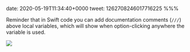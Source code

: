 date: 2020-05-19T11:34:40+0000
tweet: 1262708246017716225
%%%

Reminder that in Swift code you can add documentation comments (`///`) above local variables, which will show when option-clicking anywhere the variable is used.

![](EYYKdFdXQAUYRoM.jpg)
